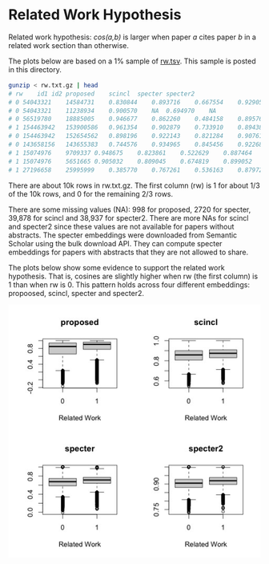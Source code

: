 # Related Work Hypothesis

<p>
Related work hypothesis: <i>cos(a,b)</i> is larger when paper <i>a</i> cites paper <i>b</i> in a related work section than otherwise.
<p>

The plots below are based on a 1% sample of <a href="https://app.globus.org/file-manager?origin_id=1ef9019c-eac0-11ed-9ba9-c9bb788c490e&origin_path=%2F~%2Fsemantic_scholar%2FRodolfo.Zevallos%2F">rw.tsv</a>.  This sample is posted in this directory.

```sh
gunzip < rw.txt.gz | head
# rw	id1	id2	proposed	scincl	specter	specter2
# 0	54043321	14584731	0.830844	0.893716	0.667554	0.929053
# 0	54043321	11238934	0.900570	NA	0.694970	NA
# 0	56519780	18885005	0.946677	0.862260	0.484158	0.895766
# 1	154463942	153900586	0.961354	0.902879	0.733910	0.894389
# 0	154463942	152654562	0.898196	0.922143	0.821284	0.907611
# 0	143658156	143655383	0.744576	0.934965	0.845456	0.922682
# 1	15074976	9709337	0.948675	0.823861	0.522629	0.887464
# 1	15074976	5651665	0.905032	0.809045	0.674819	0.899052
# 1	27196658	25995999	0.385770	0.767261	0.536163	0.879729
```
<p>
There are about 10k rows in rw.txt.gz.  The first column (rw) is 1 for about 1/3 of the 10k rows,
and 0 for the remaining 2/3 rows.
<p>
There are some missing values (NA): 998 for proposed, 2720 for specter,
39,878 for scincl and 38,937 for specter2.  There are more NAs for scincl
and specter2 since these values are not available for papers without abstracts.
The specter embeddings were downloaded from Semantic Scholar using the bulk
download API.  They can compute specter embeddings for papers with abstracts
that they are not allowed to share.
<p>
The plots below show some evidence to support the related work hypothesis.  That is,
cosines are slightly higher when rw (the first column) is 1 than when rw is 0.
This pattern holds across four different embeddings: propoosed, scincl, specter and specter2.
<p>

<img src="related_work.jpg" alt="Related work hypothesis" width="800" />
